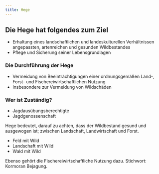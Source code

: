 ```yaml
---
title: Hege
---
```

## Die Hege hat folgendes zum Ziel
- Erhaltung eines landschaftlichen und landeskulturellen Verhältnissen angepassten, artenreichen und gesunden Wildbestandes
- Pflege und Sicherung seiner Lebensgrundlagen
### Die Durchführung der Hege
- Vermeidung von Beeinträchtigungen einer ordnungsgemäßen Land-, Forst- und Fischereiwirtschaftlichen Nutzung
- Insbesondere zur Vermeidung von Wildschäden

### Wer ist Zuständig?
- Jagdausübungsberechtigte
- Jagdgenossenschaft

Hege bedeutet, darauf zu achten, dass der Wildbestand gesund und ausgewogen ist; zwischen Landschaft, Landwirtschaft und Forst.
- Feld mit Wild
- Landschaft mit Wild
- Wald mit Wild

Ebenso gehört die Fischereiwirtschaftliche Nutzung dazu. Stichwort: Kormoran Bejagung.